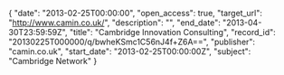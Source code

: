 {
  "date": "2013-02-25T00:00:00", 
  "open_access": true, 
  "target_url": "http://www.camin.co.uk/", 
  "description": "", 
  "end_date": "2013-04-30T23:59:59Z", 
  "title": "Cambridge Innovation Consulting", 
  "record_id": "20130225T000000/q/bwheKSmc1C56nJ4f+Z6A==", 
  "publisher": "camin.co.uk", 
  "start_date": "2013-02-25T00:00:00Z", 
  "subject": "Cambridge Network"
}

